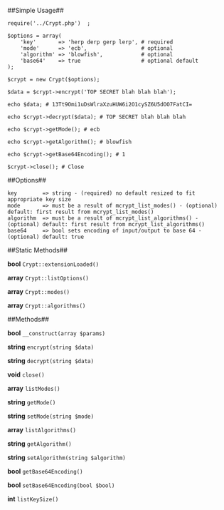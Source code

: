 ##Simple Usage##

    require('../Crypt.php')  ;

    $options = array(
        'key'       => 'herp derp gerp lerp', # required
	    'mode'      => 'ecb',                 # optional
	    'algorithm' => 'blowfish',            # optional
	    'base64'    => true                   # optional default
    );

    $crypt = new Crypt($options);

    $data = $crypt->encrypt('TOP SECRET blah blah blah');

    echo $data; # 13Tt9Omi1uDsWlraXzuHUW6i2O1cySZ6U5dOO7FatCI= 

    echo $crypt->decrypt($data); # TOP SECRET blah blah blah

    echo $crypt->getMode(); # ecb

    echo $crypt->getAlgorithm(); # blowfish

    echo $crypt->getBase64Encoding(); # 1

    $crypt->close(); # Close

##Options##

    key        => string - (required) no default resized to fit appropriate key size
    mode       => must be a result of mcrypt_list_modes() - (optional) default: first result from mcrypt_list_modes()
    algorithm  => must be a result of mcrypt_list_algorithms() - (optional) default: first result from mcrypt_list_algorithms()
    base64     => bool sets encoding of input/output to base 64 - (optional) default: true

##Static Methods##

__bool__ `Crypt::extensionLoaded()`

__array__ `Crypt::listOptions()`

__array__ `Crypt::modes()`

__array__ `Crypt::algorithms()`


##Methods##

**bool** `__construct(array $params)`
    
__string__ `encrypt(string $data)`
    
__string__ `decrypt(string $data)`

__void__ `close()`

__array__ `listModes()`
    
__string__ `getMode()`

__string__ `setMode(string $mode)`

__array__ `listAlgorithms()`

__string__ `getAlgorithm()`

__string__ `setAlgorithm(string $algorithm)`

__bool__ `getBase64Encoding()`

__bool__ `setBase64Encoding(bool $bool)`

__int__ `listKeySize()`

